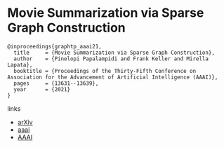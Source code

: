 # Movie Summarization via Sparse Graph Construction

```
@inproceedings{graphtp_aaai21,
  title     = {Movie Summarization via Sparse Graph Construction},
  author    = {Pinelopi Papalampidi and Frank Keller and Mirella Lapata},
  booktitle = {Proceedings of the Thirty-Fifth Conference on Association for the Advancement of Artificial Intelligence (AAAI)},
  pages	    = {13631--13639},
  year      = {2021}
}
```

links
- [arXiv](https://arxiv.org/abs/2012.07536)
- [aaai](https://www.aaai.org/AAAI21Papers/AAAI-9724.PapalampidiP.pdf)
- [AAAI](https://ojs.aaai.org/index.php/AAAI/article/view/17607)